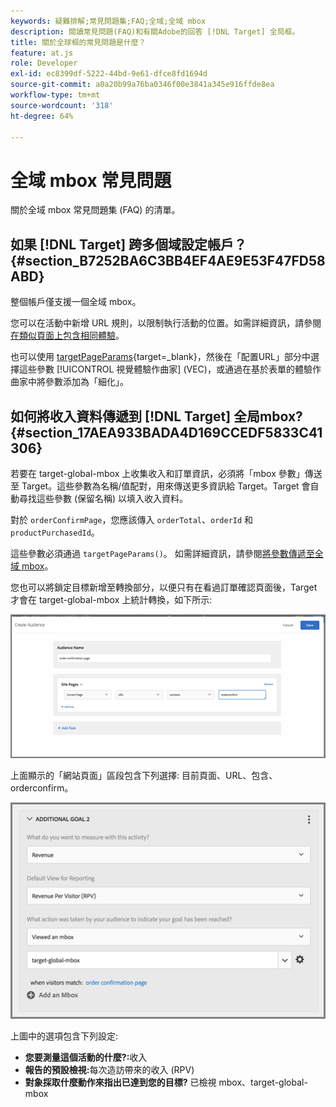 ```yaml
---
keywords: 疑難排解;常見問題集;FAQ;全域;全域 mbox
description: 閱讀常見問題(FAQ)和有關Adobe的回答 [!DNL Target] 全局框。
title: 關於全球框的常見問題是什麼？
feature: at.js
role: Developer
exl-id: ec8399df-5222-44bd-9e61-dfce8fd1694d
source-git-commit: a0a20b99a76ba0346f00e3841a345e916ffde8ea
workflow-type: tm+mt
source-wordcount: '318'
ht-degree: 64%

---
```


# 全域 mbox 常見問題

關於全域 mbox 常見問題集 (FAQ) 的清單。

## 如果 [!DNL Target] 跨多個域設定帳戶？ {#section_B7252BA6C3BB4EF4AE9E53F47FD58ABD}

整個帳戶僅支援一個全域 mbox。

您可以在活動中新增 URL 規則，以限制執行活動的位置。如需詳細資訊，請參閱[在類似頁面上包含相同體驗](/help/main/c-experiences/c-visual-experience-composer/temtest.md#task_2539D51A18044F82B0D9895636546781)。

也可以使用 [targetPageParams](https://developer.adobe.com/target/implement/client-side/atjs/atjs-functions/targetpageparams/){target=_blank}，然後在「配置URL」部分中選擇這些參數 [!UICONTROL 視覺體驗作曲家] (VEC)，或通過在基於表單的體驗作曲家中將參數添加為「細化」。

## 如何將收入資料傳遞到 [!DNL Target] 全局mbox? {#section_17AEA933BADA4D169CCEDF5833C41306}

若要在 target-global-mbox 上收集收入和訂單資訊，必須將「mbox 參數」傳送至 Target。這些參數為名稱/值配對，用來傳送更多資訊給 Target。Target 會自動尋找這些參數 (保留名稱) 以填入收入資料。

對於 `orderConfirmPage`，您應該傳入 `orderTotal`、`orderId` 和 `productPurchasedId`。

這些參數必須通過 `targetPageParams()`。 如需詳細資訊，請參閱[將參數傳遞至全域 mbox](https://developer.adobe.com/target/implement/client-side/atjs/global-mbox/pass-parameters-to-global-mbox/)。

您也可以將鎖定目標新增至轉換部分，以便只有在看過訂單確認頁面後，Target 才會在 target-global-mbox 上統計轉換，如下所示:

![](assets/revenue1.png)

上面顯示的「網站頁面」區段包含下列選擇: 目前頁面、URL、包含、orderconfirm。

![](assets/revenue2.png)

上圖中的選項包含下列設定:

* **您要測量這個活動的什麼?:**&#x200B;收入
* **報告的預設檢視:**&#x200B;每次造訪帶來的收入 (RPV)
* **對象採取什麼動作來指出已達到您的目標?** 已檢視 mbox、target-global-mbox
